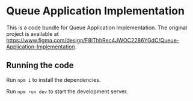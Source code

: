 
  # Queue Application Implementation

  This is a code bundle for Queue Application Implementation. The original project is available at https://www.figma.com/design/F8lThhRec4JWOC2286YGdC/Queue-Application-Implementation.

  ## Running the code

  Run `npm i` to install the dependencies.

  Run `npm run dev` to start the development server.
  